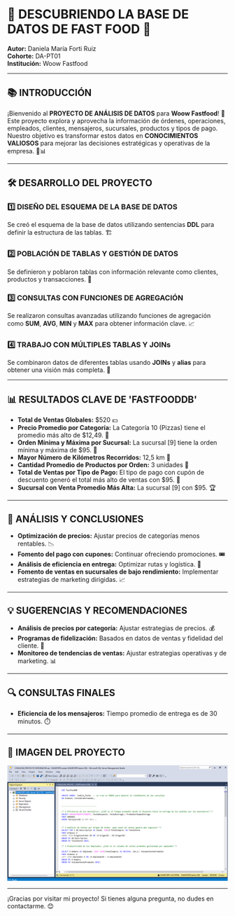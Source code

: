 # 🥤 **DESCUBRIENDO LA BASE DE DATOS DE FAST FOOD** 🍔

**Autor:** Daniela María Forti Ruiz  
**Cohorte:** DA-PT01  
**Institución:** Woow Fastfood

---

## 📚 **INTRODUCCIÓN** 

¡Bienvenido al **PROYECTO DE ANÁLISIS DE DATOS** para **Woow Fastfood**! 🎉 Este proyecto explora y aprovecha la información de órdenes, operaciones, empleados, clientes, mensajeros, sucursales, productos y tipos de pago. Nuestro objetivo es transformar estos datos en **CONOCIMIENTOS VALIOSOS** para mejorar las decisiones estratégicas y operativas de la empresa. 🍟📊

---

## 🛠️ **DESARROLLO DEL PROYECTO** 

### 1️⃣ **DISEÑO DEL ESQUEMA DE LA BASE DE DATOS**  
Se creó el esquema de la base de datos utilizando sentencias **DDL** para definir la estructura de las tablas. 🏗️

### 2️⃣ **POBLACIÓN DE TABLAS Y GESTIÓN DE DATOS**  
Se definieron y poblaron tablas con información relevante como clientes, productos y transacciones. 🔢

### 3️⃣ **CONSULTAS CON FUNCIONES DE AGREGACIÓN**  
Se realizaron consultas avanzadas utilizando funciones de agregación como **SUM**, **AVG**, **MIN** y **MAX** para obtener información clave. 📈

### 4️⃣ **TRABAJO CON MÚLTIPLES TABLAS Y JOINs**  
Se combinaron datos de diferentes tablas usando **JOINs** y **alias** para obtener una visión más completa. 🔗

---

## 📊 **RESULTADOS CLAVE DE 'FASTFOODDB'**

- **Total de Ventas Globales:** $520 💵
- **Precio Promedio por Categoría:** La Categoría 10 (Pizzas) tiene el promedio más alto de $12,49. 🍕
- **Orden Mínima y Máxima por Sucursal:** La sucursal [9] tiene la orden mínima y máxima de $95. 🏪
- **Mayor Número de Kilómetros Recorridos:** 12,5 km 🚚
- **Cantidad Promedio de Productos por Orden:** 3 unidades 🧩
- **Total de Ventas por Tipo de Pago:** El tipo de pago con cupón de descuento generó el total más alto de ventas con $95. 🎫
- **Sucursal con Venta Promedio Más Alta:** La sucursal [9] con $95. 🏆

---

## 📝 **ANÁLISIS Y CONCLUSIONES** 

- **Optimización de precios:** Ajustar precios de categorías menos rentables. 📉
- **Fomento del pago con cupones:** Continuar ofreciendo promociones. 🎟️
- **Análisis de eficiencia en entrega:** Optimizar rutas y logística. 📍
- **Fomento de ventas en sucursales de bajo rendimiento:** Implementar estrategias de marketing dirigidas. 📈

---

## 💡 **SUGERENCIAS Y RECOMENDACIONES** 

- **Análisis de precios por categoría:** Ajustar estrategias de precios. 💰
- **Programas de fidelización:** Basados en datos de ventas y fidelidad del cliente. 🏅
- **Monitoreo de tendencias de ventas:** Ajustar estrategias operativas y de marketing. 📊

---

## 🔍 **CONSULTAS FINALES**

- **Eficiencia de los mensajeros:** Tiempo promedio de entrega es de 30 minutos. ⏱️

---

## 📸 **IMAGEN DEL PROYECTO** 

<p align="center">
  <img src="https://github.com/danielafortiruiz/SQL_FastFood/blob/main/sql%20fast%20food%20img.png?raw=true" alt="Esquema de la Base de Datos" width="600"/>
</p>

---

¡Gracias por visitar mi proyecto! Si tienes alguna pregunta, no dudes en contactarme. 😊

